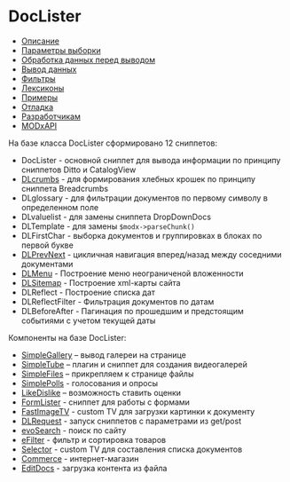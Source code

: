 # DocLister

- [Описание](01_Описание.md)
- [Параметры выборки](02_Параметры_выборки.md)
- [Обработка данных перед выводом](03_Обработка_данных_перед_выводом.md)
- [Вывод данных](04_Вывод_данных.md)
- [Фильтры](05_Фильтры.md)
- [Лексиконы](06_Лексиконы.md)
- [Примеры](07_Примеры.md)
- [Отладка](08_Отладка.md)
- [Разработчикам](09_Разработчикам.md)
- [MODxAPI](10_MODxAPI.md)

На базе класса DocLister сформировано 12 сниппетов:

- DocLister - основной сниппет для вывода информации по принципу сниппетов Ditto и CatalogView
- [DLcrumbs](DLCrumbs/index.md) - для формирования хлебных крошек по принципу сниппета Breadcrumbs
- DLglossary - для фильтрации документов по первому символу в определенном поле
- DLvaluelist - для замены сниппета DropDownDocs
- DLTemplate - для замены `$modx->parseChunk()`
- DLFirstChar - выборка документов и группировках в блоках по первой букве
- [DLPrevNext](DLPrevNext/index.md) - цикличная навигация вперед/назад между соседними документами
- [DLMenu](DLMenu/index.md) - Построение меню неограниченой вложенности
- [DLSitemap](DLSitemap/index.md) - Построение xml-карты сайта
- DLReflect - Построение списка дат
- DLReflectFilter - Фильтрация документов по датам
- DLBeforeAfter - Пагинация по прошедшим и предстоящим событиями с учетом текущей даты

Компоненты на базе DocLister:

- [SimpleGallery](../SimpleGallery/index.md) – вывод галереи на странице
- [SimpleTube](../SimpleTube/index.md) – плагин и сниппет для создания видеогалерей
- [SimpleFiles](../SimpleFiles/index.md) – прикрепляем к странице файлы
- [SimplePolls](../SimplePolls/index.md) - голосования и опросы
- [LikeDislike](../LikeDislike/index.md) – возможность ставить оценки
- [FormLister](../FormLister/index.md) - cниппет для работы с формами
- [FastImageTV](../FastImageTV/index.md) - custom TV для загрузки картинки к документу
- [DLRequest](../DLRequest/index.md) - запуск сниппетов с параметрами из get/post
- [evoSearch](../evoSearch/index.md) - поиск по сайту
- [eFilter](../eFilter/index.md) - фильтр и сортировка товаров
- [Selector](../Selector/index.md) - custom TV для составления списка документов
- [Commerce](../Commerce/index.md) - интернет-магазин
- [EditDocs](../editDocs/) - загрузка контента из файла
